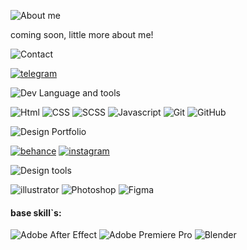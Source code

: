 ![About me](https://img.shields.io/badge/-about_me-2C394B?style=for-the-badge&logo=desing&logoWidth=100)

coming soon, little more about me!

<!-- about me -->

![Contact](https://img.shields.io/badge/-contact-2C394B?style=for-the-badge&logo=desing&logoWidth=100)

<!-- contact icon -->

[![telegram](https://img.shields.io/badge/-telegram-2C394B?style=for-the-badge&logo=telegram)](https://t.me/eug1_design)

![Dev Language and tools](https://img.shields.io/badge/-dev_language_and_tools-2C394B?style=for-the-badge&logo=desing&logoWidth=100)

<!-- icon dev skill`s -->

![Html](https://img.shields.io/badge/-html-2C394B?style=for-the-badge&logo=html5&labelColor=D95A19&logoColor=FFF)
![CSS](https://img.shields.io/badge/-css-2C394B?style=for-the-badge&logo=css3&labelColor=3071E7&logoColor=FFF)
![SCSS](https://img.shields.io/badge/-scss-2C394B?style=for-the-badge&logo=Sass&labelColor=CC6699&logoColor=FFF)
![Javascript](https://img.shields.io/badge/-javascript-2C394B?style=for-the-badge&logo=javascript&labelColor=ECA013&logoColor=FFF)
![Git](https://img.shields.io/badge/-Git-2C394B?style=for-the-badge&logo=git&logoColor=F05032)
![GitHub](https://img.shields.io/badge/-GitHub-2C394B?style=for-the-badge&logo=github&labelColor=logoColor=FFF)

<!-- most used

[![Top Langs](https://github-readme-stats.vercel.app/api/top-langs/?username=lointainy&layout=compact)](https://github.com/anuraghazra/github-readme-stats) -->

![Design Portfolio](https://img.shields.io/badge/-design_portfolio-2C394B?style=for-the-badge&logo=desing&logoWidth=100)

[![behance](https://img.shields.io/badge/-behance-2C394B?style=for-the-badge&logo=behance&labelColor=001000&logoColor=FFF)](https://www.behance.net/eug1_design)
[![instagram](https://img.shields.io/badge/-instagram-2C394B?style=for-the-badge&logo=instagram&labelColor=F75151&logoColor=FFF)](https://www.instagram.com/eug1_design/)

![Design tools](https://img.shields.io/badge/-design_tools-2C394B?style=for-the-badge&logo=desing&logoWidth=100)

<!-- icon design skill`s -->

![illustrator](https://img.shields.io/badge/AI-FF9A00?style=for-the-badge&logo=adobeillustrator&labelColor=FF9A00&logoColor=FFF)
![Photoshop](https://img.shields.io/badge/ps-31A8FF?style=for-the-badge&logo=adobephotoshop&labelColor=31A8FF&logoColor=FFF)
![Figma](https://img.shields.io/badge/Figma-F24E1E?style=for-the-badge&logo=figma&labelColor=F24E1E&logoColor=FFF)

#### base skill`s:

![Adobe After Effect](https://img.shields.io/badge/AE-9999FF?style=for-the-badge&logo=adobeaftereffects&labelColor=9999FF&logoColor=FFF)
![Adobe Premiere Pro](https://img.shields.io/badge/PP-9999FF?style=for-the-badge&logo=adobepremierepro&labelColor=9999FF&logoColor=FFF)
![Blender](https://img.shields.io/badge/blender-F5792A?style=for-the-badge&logo=blender&labelColor=F5792A&logoColor=FFF)
